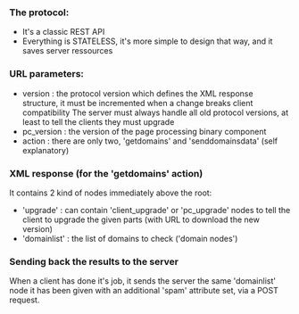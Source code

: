 ### The protocol:
 * It's a classic REST API
 * Everything is STATELESS, it's more simple to design that way, and it saves server ressources

### URL parameters: 
 * version : the protocol version which defines the XML response structure, it must be incremented when a change breaks client compatibility
The server must always handle all old protocol versions, at least to tell the clients they must upgrade
 * pc_version : the version of the page processing binary component 
 * action : there are only two, 'getdomains' and 'senddomainsdata' (self explanatory)

### XML response (for the 'getdomains' action)
It contains 2 kind of nodes immediately above the root:
 * 'upgrade' : can contain 'client_upgrade' or 'pc_upgrade' nodes to tell the client to upgrade the given parts (with URL to download the new version) 
 * 'domainlist' : the list of domains to check ('domain nodes')

### Sending back the results to the server
When a client has done it's job, it sends the server the same 'domainlist' node it has been given with an additional 'spam' attribute set, via a POST request.